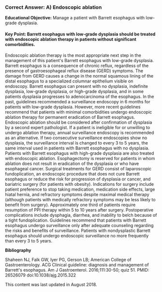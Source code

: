 
### Correct Answer: A) Endoscopic ablation 

**Educational Objective:** Manage a patient with Barrett esophagus with low-grade dysplasia.

#### **Key Point:** Barrett esophagus with low-grade dysplasia should be treated with endoscopic ablation therapy in patients without significant comorbidities.

Endoscopic ablation therapy is the most appropriate next step in the management of this patient's Barrett esophagus with low-grade dysplasia. Barrett esophagus is a consequence of chronic reflux, regardless of the presence of gastroesophageal reflux disease (GERD) symptoms. The damage from GERD causes a change in the normal squamous lining of the distal esophagus to a specialized columnar epithelium visible on endoscopy. Barrett esophagus can present with no dysplasia, indefinite dysplasia, low-grade dysplasia, or high-grade dysplasia, and in some patients dysplasia progresses to adenocarcinoma of the esophagus. In the past, guidelines recommended a surveillance endoscopy in 6 months for patients with low-grade dysplasia. However, more recent guidelines recommend that patients with minimal comorbidities undergo endoscopic ablation therapy for permanent eradication of Barrett esophagus. Endoscopic ablation should be considered after confirmation of dysplasia by a second expert pathologist. If a patient is ineligible for or unwilling to undergo ablation therapy, annual surveillance endoscopy is recommended as an alternative. If two consecutive surveillance endoscopies show no dysplasia, the surveillance interval is changed to every 3 to 5 years, the same interval used in patients with Barrett esophagus with no dysplasia. Patients with Barrett esophagus with high-grade dysplasia are also treated with endoscopic ablation.
Esophagectomy is reserved for patients in whom ablation does not result in eradication of the dysplasia or who have esophageal cancer.
Surgical treatments for GERD consist of laparoscopic fundoplication, an endoscopic procedure that does not cure Barrett esophagus or reduce the risk for progression of dysplasia or cancer, and bariatric surgery (for patients with obesity). Indications for surgery include patient preference to stop taking medication, medication side effects, large hiatal hernia, and refractory symptoms despite maximal medical therapy (although patients with medically refractory symptoms may be less likely to benefit from surgery). Approximately one third of patients require resumption of PPI therapy within 5 to 10 years after surgery. Postoperative complications include dysphagia, diarrhea, and inability to belch because of a tight fundoplication.
Guidelines recommend that patients with Barrett esophagus undergo surveillance only after adequate counseling regarding the risks and benefits of surveillance. Patients with nondysplastic Barrett esophagus should undergo endoscopic surveillance no more frequently than every 3 to 5 years.

**Bibliography**

Shaheen NJ, Falk GW, Iyer PG, Gerson LB; American College of Gastroenterology. ACG Clinical guideline: diagnosis and management of Barrett's esophagus. Am J Gastroenterol. 2016;111:30-50; quiz 51. PMID: 26526079 doi:10.1038/ajg.2015.322

This content was last updated in August 2018.